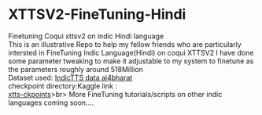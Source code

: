 # XTTSV2-FineTuning-Hindi
Finetuning Coqui xttsv2 on indic Hindi language<br>
This is an illustrative Repo to help my fellow friends who are particularly intersted in FineTuning Indic Language(Hindi) on coqui XTTSV2
I have done some parameter tweaking to make it adjustable to my system to finetune as the parameters roughly around 518Million<br>
Dataset used: [IndicTTS data ai4bharat](https://www.iitm.ac.in/donlab/indictts/database)<br>
checkpoint directory:Kaggle link :<br>
[xtts-ckpoints](https://www.kaggle.com/models/sachinmohanty/xtts-ckpoints/pyTorch/v2/1)>br>
More FineTuning tutorials/scripts on other indic languages coming soon....
